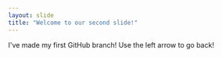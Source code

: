 ```yaml
---
layout: slide
title: "Welcome to our second slide!"
---
```

I've made my first GitHub branch!
Use the left arrow to go back!
